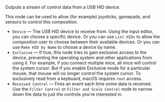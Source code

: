 Outputs a stream of control data from a USB HID device.

This node can be used to allow (for example) joysticks, gamepads, and sensors to control this composition.

   - `Device` — The USB HID device to receive from.  Using the input editor, you can choose a specific device.  Or you can use `List HIDs` to allow the composition user to choose between their available devices.  Or you can use `Make HID by Name` to choose a device by name.
   - `Exclusive` — If true, this node tries to gain exclusive access to the device, preventing the operating system and other applications from using it.  For example, if you connect multiple mice, all mice will control the system cursor.  But if you enable Exclusive mode for a particular mouse, that mouse will no longer control the system cursor.  To exclusively read from a keyboard, macOS requires `root` access.
   - `Received Control` — Fires an event each time some data is received.  Use the `Filter Control` or `Filter and Scale Control` node to narrow down the data to just the controls you're interested in.
